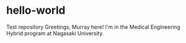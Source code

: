 # hello-world
Test repository
Greetings, Murray here!
I'm in the Medical Engineering Hybrid program at Nagasaki University.
